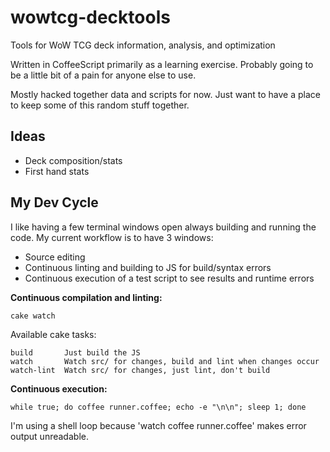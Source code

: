 wowtcg-decktools
================

Tools for WoW TCG deck information, analysis, and optimization

Written in CoffeeScript primarily as a learning exercise.  Probably going to be a little bit of a pain for anyone else
to use.

Mostly hacked together data and scripts for now.  Just want to have a place to keep some of this random stuff together.

Ideas
-----

- Deck composition/stats
- First hand stats

My Dev Cycle
------------

I like having a few terminal windows open always building and running the code.  My current workflow is to have 3
windows:

- Source editing
- Continuous linting and building to JS for build/syntax errors
- Continuous execution of a test script to see results and runtime errors

**Continuous compilation and linting:**

    cake watch

Available cake tasks:

    build       Just build the JS
    watch       Watch src/ for changes, build and lint when changes occur
    watch-lint  Watch src/ for changes, just lint, don't build

**Continuous execution:**

    while true; do coffee runner.coffee; echo -e "\n\n"; sleep 1; done

I'm using a shell loop because 'watch coffee runner.coffee' makes error output unreadable.
